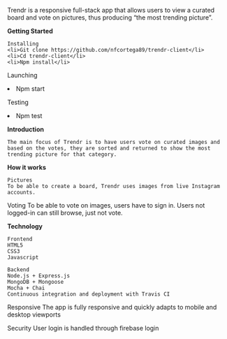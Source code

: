Trendr is a responsive full-stack app that allows users to view a curated board and vote on pictures, thus producing “the most trending picture”.


<b>Getting Started</b>

	Installing
    <li>Git clone https://github.com/nfcortega89/trendr-client</li>
    <li>Cd trendr-client</li>
    <li>Npm install</li>

  Launching
    <li>Npm start</li>

  Testing
    <li>Npm test</li>

<b>Introduction</b>

	The main focus of Trendr is to have users vote on curated images and based on the votes, they are sorted and returned to show the most trending picture for that category.

<b>How it works</b>

	Pictures
    To be able to create a board, Trendr uses images from live Instagram accounts.
  Voting
    To be able to vote on images, users have to sign in. Users not logged-in can still browse, just not vote.

<b>Technology</b>

	Frontend
    HTML5
    CSS3
    Javascript

 	Backend
    Node.js + Express.js
    MongoDB + Mongoose
    Mocha + Chai
    Continuous integration and deployment with Travis CI

  Responsive
    The app is fully responsive and quickly adapts to mobile and desktop viewports

  Security
    User login is handled through firebase login
